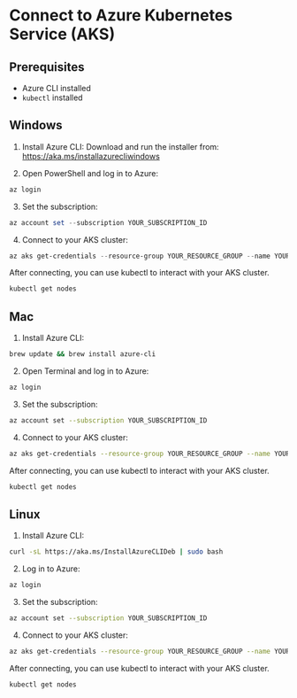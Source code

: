 # Connect to Azure Kubernetes Service (AKS)

## Prerequisites
- Azure CLI installed
- `kubectl` installed

## Windows

1. Install Azure CLI:
   Download and run the installer from: https://aka.ms/installazurecliwindows

2. Open PowerShell and log in to Azure:

```powershell
az login
```

3. Set the subscription:

```powershell
az account set --subscription YOUR_SUBSCRIPTION_ID
```

4. Connect to your AKS cluster:

```powershell
az aks get-credentials --resource-group YOUR_RESOURCE_GROUP --name YOUR_AKS_CLUSTER_NAME
```

After connecting, you can use kubectl to interact with your AKS cluster.

```powershell
kubectl get nodes
```

## Mac

1. Install Azure CLI:

```bash
brew update && brew install azure-cli
```

2. Open Terminal and log in to Azure:

```bash
az login
```

3. Set the subscription:

```bash
az account set --subscription YOUR_SUBSCRIPTION_ID
```

4. Connect to your AKS cluster:

```bash
az aks get-credentials --resource-group YOUR_RESOURCE_GROUP --name YOUR_AKS_CLUSTER_NAME
```

After connecting, you can use kubectl to interact with your AKS cluster.

```bash
kubectl get nodes
```

## Linux

1. Install Azure CLI:

```bash
curl -sL https://aka.ms/InstallAzureCLIDeb | sudo bash
```

2. Log in to Azure:

```bash
az login
```

3. Set the subscription:

```bash
az account set --subscription YOUR_SUBSCRIPTION_ID
```

4. Connect to your AKS cluster:

```bash
az aks get-credentials --resource-group YOUR_RESOURCE_GROUP --name YOUR_AKS_CLUSTER_NAME
```

After connecting, you can use kubectl to interact with your AKS cluster.

```bash
kubectl get nodes
```
